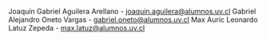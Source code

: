Joaquín Gabriel Aguilera Arellano - joaquin.aguilera@alumnos.uv.cl
Gabriel Alejandro Oneto Vargas - gabriel.oneto@alumnos.uv.cl
Max Auric Leonardo Latuz Zepeda - max.latuz@alumnos.uv.cl
